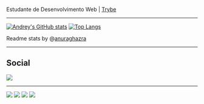 Estudante de Desenvolvimento Web | [Trybe](https://www.betrybe.com/)

---
[![Andrey's GitHub stats](https://github-readme-stats.vercel.app/api?username=Andreyrvs&show_icons=true&theme=vue-dark)](https://github.com/Andreyrvs/github-readme-stats) [![Top Langs](https://github-readme-stats.vercel.app/api/top-langs/?username=Andreyrvs&layout=compact&theme=vue-dark)](https://github.com/Andreyrvs/github-readme-stats) 

Readme stats by @[anuraghazra](https://github.com/anuraghazra/github-readme-stats)

---
## Social
 <a href="https://www.linkedin.com/in/andreyrvs/" target="_blank"> <img src="https://img.shields.io/badge/-LinkedIn-%230077B5?style=for-the-badge&logo=linkedin&logoColor=white" target="_blank"></a>
</div>

---
<img src="https://img.shields.io/badge/HTML5-E34F26?style=for-the-badge&logo=html5&logoColor=white"></div>
<img src="https://img.shields.io/badge/CSS3-1572B6?style=for-the-badge&logo=css3&logoColor=white"></div>
<img src="https://img.shields.io/badge/JavaScript-323330?style=for-the-badge&logo=javascript&logoColor=F7DF1E"></div>
<img src="https://img.shields.io/badge/React-20232A?style=for-the-badge&logo=react&logoColor=61DAFB"></div>
